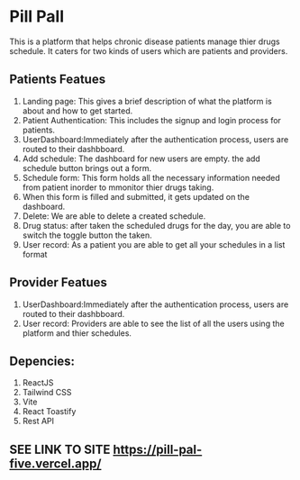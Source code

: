 # Pill Pall

This is a platform that helps chronic disease patients manage thier drugs schedule.
It caters for two kinds of users which are patients and providers.

## Patients Featues

1. Landing page: This gives a brief description of what the platform is about and how to get started.
2. Patient Authentication: This includes the signup and login process for patients.
3. UserDashboard:Immediately after the authentication process, users are routed to their dashbboard.
4. Add schedule: The dashboard for new users are empty. the add schedule button brings out a form.
5. Schedule form: This form holds all the necessary information needed from patient inorder to  mmonitor thier drugs taking.
6. When this form is filled and submitted, it gets updated on the  dashboard.
7. Delete: We are able to delete a created schedule.
8. Drug status: after taken the scheduled drugs for the day, you are able to switch the toggle button the taken.
9. User record: As a patient you are able to get all your schedules in a list format

## Provider Featues
1. UserDashboard:Immediately after the authentication process, users are routed to their dashbboard.
2. User record: Providers are able to see the list of all  the users using the platform and thier schedules.

## Depencies:
1. ReactJS
2. Tailwind CSS
3. Vite
4. React Toastify
5. Rest API

## SEE LINK TO SITE  https://pill-pal-five.vercel.app/


